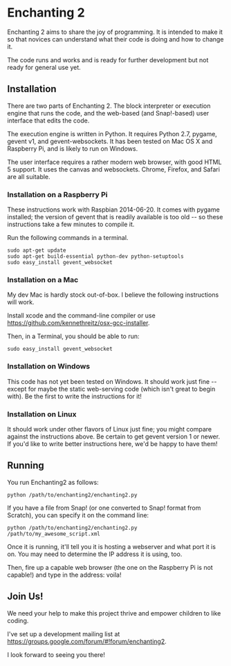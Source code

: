 Enchanting 2
============

Enchanting 2 aims to share the joy of programming.  It is intended to make it so that novices can understand what their code is doing and how to change it.

The code runs and works and is ready for further development but not ready for general use yet.

Installation
------------

There are two parts of Enchanting 2.  The block interpreter or execution engine that runs the code, and the web-based (and Snap!-based) user interface that edits the code.

The execution engine is written in Python.  It requires Python 2.7, pygame, gevent v1, and gevent-websockets.  It has been tested on Mac OS X and Raspberry Pi, and is likely to run on Windows.

The user interface requires a rather modern web browser, with good HTML 5 support.  It uses the canvas and websockets.  Chrome, Firefox, and Safari are all suitable.

### Installation on a Raspberry Pi

These instructions work with Raspbian 2014-06-20.  It comes with pygame installed; the version of gevent that is readily available is too old -- so these instructions take a few minutes to compile it.

Run the following commands in a terminal.

    sudo apt-get update
    sudo apt-get build-essential python-dev python-setuptools
    sudo easy_install gevent_websocket


### Installation on a Mac

My dev Mac is hardly stock out-of-box.  I believe the following instructions will work.

Install xcode and the command-line compiler or use https://github.com/kennethreitz/osx-gcc-installer.

Then, in a Terminal, you should be able to run:

    sudo easy_install gevent_websocket


### Installation on Windows

This code has not yet been tested on Windows.  It should work just fine -- except for maybe the static web-serving code (which isn't great to begin with). Be the first to write the instructions for it!

### Installation on Linux

It should work under other flavors of Linux just fine; you might compare against the instructions above. Be certain to get gevent version 1 or newer.  If you'd like to write better instructions here, we'd be happy to have them!

Running
-------

You run Enchanting2 as follows:

    python /path/to/enchanting2/enchanting2.py

If you have a file from Snap! (or one converted to Snap! format from Scratch), you can specify it on the command line:

    python /path/to/enchanting2/enchanting2.py /path/to/my_awesome_script.xml

Once it is running, it'll tell you it is hosting a webserver and what port it is on.  You may need to determine the IP address it is using, too.

Then, fire up a capable web browser (the one on the Raspberry Pi is not capable!) and type in the address: voila!


Join Us!
--------

We need your help to make this project thrive and empower children to like coding.

I've set up a development mailing list at https://groups.google.com/forum/#!forum/enchanting2.

I look forward to seeing you there!

